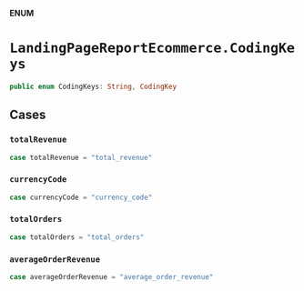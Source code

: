 **ENUM**

# `LandingPageReportEcommerce.CodingKeys`

```swift
public enum CodingKeys: String, CodingKey
```

## Cases
### `totalRevenue`

```swift
case totalRevenue = "total_revenue"
```

### `currencyCode`

```swift
case currencyCode = "currency_code"
```

### `totalOrders`

```swift
case totalOrders = "total_orders"
```

### `averageOrderRevenue`

```swift
case averageOrderRevenue = "average_order_revenue"
```
